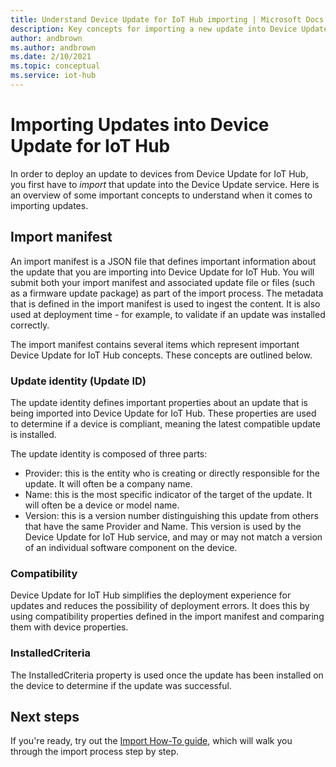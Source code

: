 ```yaml
---
title: Understand Device Update for IoT Hub importing | Microsoft Docs
description: Key concepts for importing a new update into Device Update for IoT Hub.
author: andbrown
ms.author: andbrown
ms.date: 2/10/2021
ms.topic: conceptual
ms.service: iot-hub
---
```


# Importing Updates into Device Update for IoT Hub
In order to deploy an update to devices from Device Update for IoT Hub, you first have to _import_ that update into the Device Update service. Here is an overview of some important concepts to understand when it comes to importing updates.

## Import manifest

An import manifest is a JSON file that defines important information about the update that you are importing into Device Update for IoT Hub. You will submit both your import manifest and associated update file or files (such as a firmware update package) as part of the import process. The metadata that is defined in the import manifest is used to ingest the content. It is also used at deployment time - for example, to validate if an update was installed correctly.

The import manifest contains several items which represent important Device Update for IoT Hub concepts. These concepts are outlined below.

### Update identity (Update ID)

The update identity defines important properties about an update that is being imported into Device Update for IoT Hub. These properties are used to determine if a device is compliant, meaning the latest compatible update is installed.

The update identity is composed of three parts:
* Provider: this is the entity who is creating or directly responsible for the update. It will often be a company name.
* Name: this is the most specific indicator of the target of the update. It will often be a device or model name.
* Version: this is a version number distinguishing this update from others that have the same Provider and Name. This version is used by the Device Update for IoT Hub service, and may or may not match a version of an individual software component on the device. 

### Compatibility

Device Update for IoT Hub simplifies the deployment experience for updates and reduces the possibility of deployment errors. It does this by using compatibility properties defined in the import manifest and comparing them with device properties.

### InstalledCriteria

The InstalledCriteria property is used once the update has been installed on the device to determine if the update was successful.


## Next steps

If you're ready, try out the [Import How-To guide](./import-update.md), which will walk you through the import process step by step.


